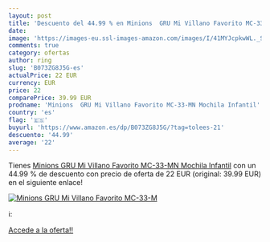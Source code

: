 ```yaml
---
layout: post
title: 'Descuento del 44.99 % en Minions  GRU Mi Villano Favorito MC-33-M'
date: 
image: 'https://images-eu.ssl-images-amazon.com/images/I/41MYJcpkwWL._SL200_.jpg'
comments: true
category: ofertas
author: ring
slug: 'B073ZG8J5G-es'
actualPrice: 22 EUR
currency: EUR
price: 22
comparePrice: 39.99 EUR
prodname: 'Minions  GRU Mi Villano Favorito MC-33-MN Mochila Infantil'
country: 'es'
flag: '🇪🇸'
buyurl: 'https://www.amazon.es/dp/B073ZG8J5G/?tag=tolees-21'
descuento: '44.99'
average: '22'
---
```


Tienes [Minions  GRU Mi Villano Favorito MC-33-MN Mochila Infantil](https://www.amazon.es/dp/B073ZG8J5G/?tag=tolees-21) con un 44.99 % de descuento con precio de oferta de 22 EUR (original: 39.99 EUR) en el siguiente enlace!

[![Minions  GRU Mi Villano Favorito MC-33-M](https://images-eu.ssl-images-amazon.com/images/I/41MYJcpkwWL._SL200_.jpg)](https://www.amazon.es/dp/B073ZG8J5G/?tag=tolees-21)

ℹ️:


[Accede a la oferta!!](https://www.amazon.es/dp/B073ZG8J5G/?tag=tolees-21)
